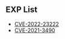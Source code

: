 ## EXP List

- [CVE-2022-23222](https://github.com/apollo600/CVE-2022-23222.git)
- [CVE-2021-3490](https://github.com/apollo600/CVE-2021-3490)